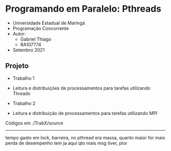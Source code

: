 # Programando em Paralelo: Pthreads

* Universidade Estadual de Maringá
* Programação Concorrente
* Autor:
  * Gabriel Thiago
  * RA107774
* Setembro 2021

## Projeto

* Trabalho 1
* Leitura e distribuições de processamentos para tarefas utilizando Threads

* Trabalho 2
* Leitura e distribuição de processamentos para tarefas utilizando MPI

Códigos em ./TrabX/source

----
tempo gasto em lock, barreira, no pthread era massa, quanto maior for mais perda de desempenho tem
ja aqui qto mais msg tiver, pior
